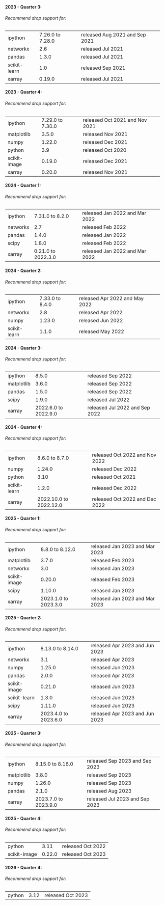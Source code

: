 #### 2023 - Quarter 3:

###### Recommend drop support for:

|              |                  |                                |
| ------------ | ---------------- | ------------------------------ |
| ipython      | 7.26.0 to 7.28.0 | released Aug 2021 and Sep 2021 |
| networkx     | 2.6              | released Jul 2021              |
| pandas       | 1.3.0            | released Jul 2021              |
| scikit-learn | 1.0              | released Sep 2021              |
| xarray       | 0.19.0           | released Jul 2021              |

#### 2023 - Quarter 4:

###### Recommend drop support for:

|              |                  |                                |
| ------------ | ---------------- | ------------------------------ |
| ipython      | 7.29.0 to 7.30.0 | released Oct 2021 and Nov 2021 |
| matplotlib   | 3.5.0            | released Nov 2021              |
| numpy        | 1.22.0           | released Dec 2021              |
| python       | 3.9              | released Oct 2020              |
| scikit-image | 0.19.0           | released Dec 2021              |
| xarray       | 0.20.0           | released Nov 2021              |

#### 2024 - Quarter 1:

###### Recommend drop support for:

|          |                    |                                |
| -------- | ------------------ | ------------------------------ |
| ipython  | 7.31.0 to 8.2.0    | released Jan 2022 and Mar 2022 |
| networkx | 2.7                | released Feb 2022              |
| pandas   | 1.4.0              | released Jan 2022              |
| scipy    | 1.8.0              | released Feb 2022              |
| xarray   | 0.21.0 to 2022.3.0 | released Jan 2022 and Mar 2022 |

#### 2024 - Quarter 2:

###### Recommend drop support for:

|              |                 |                                |
| ------------ | --------------- | ------------------------------ |
| ipython      | 7.33.0 to 8.4.0 | released Apr 2022 and May 2022 |
| networkx     | 2.8             | released Apr 2022              |
| numpy        | 1.23.0          | released Jun 2022              |
| scikit-learn | 1.1.0           | released May 2022              |

#### 2024 - Quarter 3:

###### Recommend drop support for:

|            |                      |                                |
| ---------- | -------------------- | ------------------------------ |
| ipython    | 8.5.0                | released Sep 2022              |
| matplotlib | 3.6.0                | released Sep 2022              |
| pandas     | 1.5.0                | released Sep 2022              |
| scipy      | 1.9.0                | released Jul 2022              |
| xarray     | 2022.6.0 to 2022.9.0 | released Jul 2022 and Sep 2022 |

#### 2024 - Quarter 4:

###### Recommend drop support for:

|              |                        |                                |
| ------------ | ---------------------- | ------------------------------ |
| ipython      | 8.6.0 to 8.7.0         | released Oct 2022 and Nov 2022 |
| numpy        | 1.24.0                 | released Dec 2022              |
| python       | 3.10                   | released Oct 2021              |
| scikit-learn | 1.2.0                  | released Dec 2022              |
| xarray       | 2022.10.0 to 2022.12.0 | released Oct 2022 and Dec 2022 |

#### 2025 - Quarter 1:

###### Recommend drop support for:

|              |                      |                                |
| ------------ | -------------------- | ------------------------------ |
| ipython      | 8.8.0 to 8.12.0      | released Jan 2023 and Mar 2023 |
| matplotlib   | 3.7.0                | released Feb 2023              |
| networkx     | 3.0                  | released Jan 2023              |
| scikit-image | 0.20.0               | released Feb 2023              |
| scipy        | 1.10.0               | released Jan 2023              |
| xarray       | 2023.1.0 to 2023.3.0 | released Jan 2023 and Mar 2023 |

#### 2025 - Quarter 2:

###### Recommend drop support for:

|              |                      |                                |
| ------------ | -------------------- | ------------------------------ |
| ipython      | 8.13.0 to 8.14.0     | released Apr 2023 and Jun 2023 |
| networkx     | 3.1                  | released Apr 2023              |
| numpy        | 1.25.0               | released Jun 2023              |
| pandas       | 2.0.0                | released Apr 2023              |
| scikit-image | 0.21.0               | released Jun 2023              |
| scikit-learn | 1.3.0                | released Jun 2023              |
| scipy        | 1.11.0               | released Jun 2023              |
| xarray       | 2023.4.0 to 2023.6.0 | released Apr 2023 and Jun 2023 |

#### 2025 - Quarter 3:

###### Recommend drop support for:

|            |                      |                                |
| ---------- | -------------------- | ------------------------------ |
| ipython    | 8.15.0 to 8.16.0     | released Sep 2023 and Sep 2023 |
| matplotlib | 3.8.0                | released Sep 2023              |
| numpy      | 1.26.0               | released Sep 2023              |
| pandas     | 2.1.0                | released Aug 2023              |
| xarray     | 2023.7.0 to 2023.9.0 | released Jul 2023 and Sep 2023 |

#### 2025 - Quarter 4:

###### Recommend drop support for:

|              |        |                   |
| ------------ | ------ | ----------------- |
| python       | 3.11   | released Oct 2022 |
| scikit-image | 0.22.0 | released Oct 2023 |

#### 2026 - Quarter 4:

###### Recommend drop support for:

|        |      |                   |
| ------ | ---- | ----------------- |
| python | 3.12 | released Oct 2023 |

